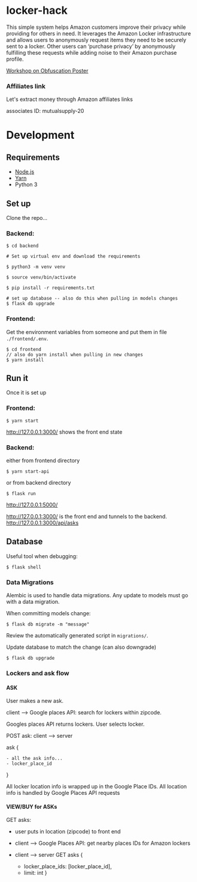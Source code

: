 # locker-hack
This simple system helps Amazon customers improve their privacy while providing for others in need. It leverages the Amazon Locker infrastructure  and allows users to anonymously request  items they need to be securely sent to a locker.  Other users can ‘purchase privacy’ by anonymously fulfilling these requests while adding noise to their Amazon purchase profile.


[Workshop on Obfuscation Poster](https://docs.google.com/presentation/d/1DY58HAHGyYpKlxFrMIPpR8vLTYD1IAxzyV8kDkAF40g/)



### Affiliates link

Let's extract money through Amazon affiliates  links

associates ID:
mutualsupply-20


# Development

## Requirements

- [Node.js](https://nodejs.org/)
- [Yarn](https://yarnpkg.com/)
- Python 3


## Set up

Clone the repo...


### Backend:

```
$ cd backend

# Set up virtual env and download the requirements

$ python3 -m venv venv

$ source venv/bin/activate

$ pip install -r requirements.txt

# set up database -- also do this when pulling in models changes
$ flask db upgrade

```

### Frontend:

Get the environment variables from someone and put them in file `./frontend/.env`.


```
$ cd frontend
// also do yarn install when pulling in new changes
$ yarn install
```

## Run it
Once it is set up

### Frontend:

```
$ yarn start
```
http://127.0.0.1:3000/ shows the front end state

### Backend:

either from frontend directory
```
$ yarn start-api
```
or from backend directory
```
$ flask run
```
http://127.0.0.1:5000/

http://127.0.0.1:3000/ is the front end and tunnels to the backend.
http://127.0.0.1:3000/api/asks


## Database


Useful tool when debugging:
```
$ flask shell
```

### Data Migrations

Alembic is used to handle data migrations. Any update to models must go with a data migration.

When committing models change:

```
$ flask db migrate -m "message"
```
Review the automatically generated script in `migrations/`.

Update database to match the change (can also downgrade)

```
$ flask db upgrade
```


### Lockers and ask flow


#### ASK

User makes a new ask.

client --> Google places API: search for lockers within zipcode.

Googles places API returns lockers. User selects locker.

POST ask: client --> server

ask {

	- all the ask info...
	- locker_place_id

}

All locker location info is wrapped up in the Google Place IDs.
All location info is handled by Google Places API requests


#### VIEW/BUY for ASKs

GET asks: 
- user puts in location (zipcode) to front end
- client --> Google Places API: get nearby places IDs for Amazon lockers
- client --> server GET asks {

	- locker_place_ids: [locker_place_id],
	- limit: int
}
